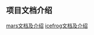 
## 项目文档介绍

[mars文档及介绍](https://docs.whaleal.com/mars/)
[icefrog文档及介绍](https://docs.whaleal.com/icefrog/)
